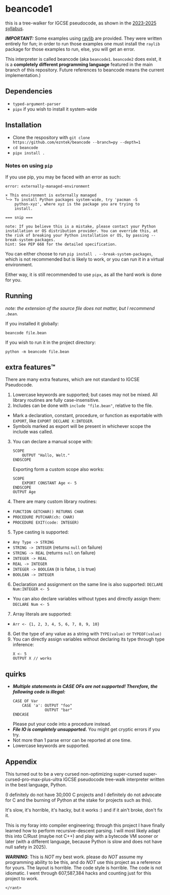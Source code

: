# beancode1

this is a tree-walker for IGCSE pseudocode, as shown in the [2023-2025 syllabus](https://ezntek.com/doc/2023_2025_cs_syllabus.pdf).

***IMPORTANT:*** Some examples using [raylib](https://github.com/raysan5/raylib) are provided. They were written entirely for fun; in order to run those examples one must install the `raylib` package for those examples to run, else, you will get an error.

This interpreter is called beancode (aka `beancode1`. `beancode2` does exist, it is a **completely different programming language** featured in the main branch of this repository. Future references to beancode means the current implementation.)

## Dependencies

* `typed-argument-parser`
* `pipx` if you wish to install it system-wide

## Installation

* Clone the respository with `git clone https://github.com/ezntek/beancode --branch=py --depth=1`
* `cd beancode`
* `pipx install .`

### Notes on using `pip`

If you use pip, you may be faced with an error as such:

```
error: externally-managed-environment

× This environment is externally managed
╰─> To install Python packages system-wide, try 'pacman -S
    python-xyz', where xyz is the package you are trying to
    install.

=== snip ===

note: If you believe this is a mistake, please contact your Python installation or OS distribution provider. You can override this, at the risk of breaking your Python installation or OS, by passing --break-system-packages.
hint: See PEP 668 for the detailed specification.
```

You can either choose to run `pip install . --break-system-packages`, which is not recommended but is likely to work, or you can run it in a virtual environment.

Either way, it is still recommended to use `pipx`, as all the hard work is done for you.

## Running

*note: the extension of the source file does not matter, but I recommend `.bean`.*

If you installed it globally:

`beancode file.bean`

If you wish to run it in the project directory:

`python -m beancode file.bean`

## extra features™

There are many extra features, which are not standard to IGCSE Pseudocode.

1. Lowercase keywords are supported; but cases may not be mixed. All library routines are fully case-insensitive.
2. Includes can be done with `include "file.bean"`, relative to the file.
 * Mark a declaration, constant, procedure, or function as exportable with `EXPORT`, like `EXPORT DECLARE X:INTEGER`.
 * Symbols marked as export will be present in whichever scope the include was called.
3. You can declare a manual scope with:
   ```
   SCOPE
       OUTPUT "Hallo, Welt."
   ENDSCOPE
   ```

   Exporting form a custom scope also works:

   ```
   SCOPE
       EXPORT CONSTANT Age <- 5
   ENDSCOPE
   OUTPUT Age
   ```
4. There are many custom library routines:
 * `FUNCTION GETCHAR() RETURNS CHAR`
 * `PROCEDURE PUTCHAR(ch: CHAR)`
 * `PROCEDURE EXIT(code: INTEGER)`
5. Type casting is supported:
 * `Any Type -> STRING`
 * `STRING -> INTEGER` (returns `null` on failure)
 * `STRING -> REAL` (returns `null` on failure)
 * `INTEGER -> REAL`
 * `REAL -> INTEGER`
 * `INTEGER -> BOOLEAN` (`0` is false, `1` is true)
 * `BOOLEAN -> INTEGER`
6. Declaration and assignment on the same line is also supported: `DECLARE Num:INTEGER <- 5`
 * You can also declare variables without types and directly assign them: `DECLARE Num <- 5`
7. Array literals are supported:
 * `Arr <- {1, 2, 3, 4, 5, 6, 7, 8, 9, 10}`
8. Get the type of any value as a string with `TYPE(value)` or `TYPEOF(value)`
9. You can directly assign variables without declaring its type through type inference:
   ```
   X <- 5
   OUTPUT X // works
   ```

## quirks

* ***Multiple statements in CASE OFs are not supported! Therefore, the following code is illegal:***
  ```
  CASE OF Var
      CASE 'a': OUTPUT "foo"
                OUTPUT "bar"
  ENDCASE
  ```
  Please put your code into a procedure instead.
* ***File IO is completely unsupported.*** You might get cryptic errors if you try.
* Not more than 1 parse error can be reported at one time.
* Lowercase keywords are supported.

## Appendix

This turned out to be a very cursed non-optimizing super-cursed super-cursed-pro-max-plus-ultra IGCSE pseudocode tree-walk interpreter written in the best language, Python.

(I definitely do not have 30,000 C projects and I definitely do not advocate for C and the burning of Python at the stake for projects such as this).

It's slow, it's horrible, it's hacky, but it works :) and if it ain't broke, don't fix it.

This is my foray into compiler engineering; through this project I have finally learned how to perform recursive-descent parsing. I will most likely adapt this into C/Rust (maybe not C++) and play with a bytecode VM sooner or later (with a different language, because Python is slow and does not have null safety in 2025).

***WARNING***: This is *NOT* my best work. please do *NOT* assume my programming ability to be this, and do *NOT* use this project as a reference for yours. The layout is horrible. The code style is horrible. The code is not idiomatic. I went through 607,587,384 hacks and counting just for this project to work.

`</rant>`
